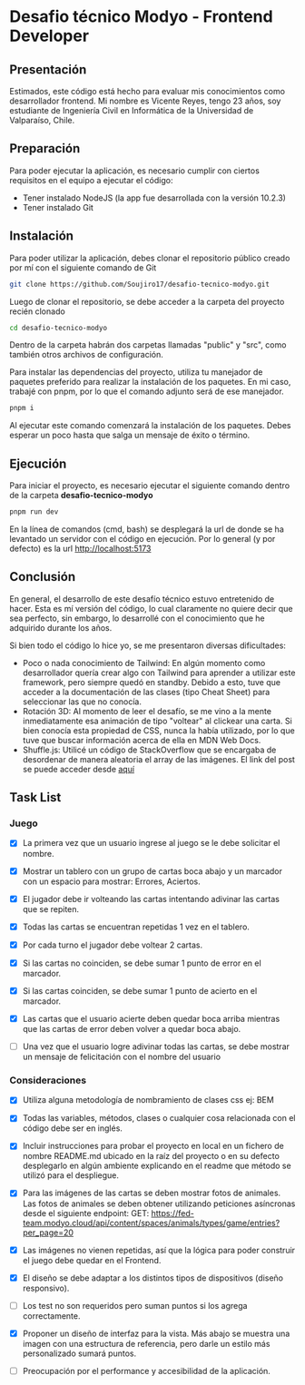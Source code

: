 # Desafio técnico Modyo - Frontend Developer

## Presentación

Estimados, este código está hecho para evaluar mis conocimientos como desarrollador frontend. Mi nombre es Vicente Reyes, tengo 23 años, soy estudiante de Ingeniería Civil en Informática de la Universidad de Valparaíso, Chile.

## Preparación

Para poder ejecutar la aplicación, es necesario cumplir con ciertos requisitos en el equipo a ejecutar el código:

- Tener instalado NodeJS (la app fue desarrollada con la versión 10.2.3)
- Tener instalado Git

## Instalación

Para poder utilizar la aplicación, debes clonar el repositorio público creado por mí con el siguiente comando de Git

```bash
git clone https://github.com/Soujiro17/desafio-tecnico-modyo.git
```

Luego de clonar el repositorio, se debe acceder a la carpeta del proyecto recién clonado

```bash
cd desafio-tecnico-modyo
```

Dentro de la carpeta habrán dos carpetas llamadas "public" y "src", como también otros archivos de configuración.

Para instalar las dependencias del proyecto, utiliza tu manejador de paquetes preferido para realizar la instalación de los paquetes. En mi caso, trabajé con pnpm, por lo que el comando adjunto será de ese manejador.

```bash
pnpm i
```

Al ejecutar este comando comenzará la instalación de los paquetes. Debes esperar un poco hasta que salga un mensaje de éxito o término.

## Ejecución

Para iniciar el proyecto, es necesario ejecutar el siguiente comando dentro de la carpeta **desafio-tecnico-modyo**

```bash
pnpm run dev
```

En la línea de comandos (cmd, bash) se desplegará la url de donde se ha levantado un servidor con el código en ejecución. Por lo general (y por defecto) es la url [http://localhost:5173](http://localhost:5173)

## Conclusión

En general, el desarrollo de este desafío técnico estuvo entretenido de hacer. Esta es mí versión del código, lo cual claramente no quiere decir que sea perfecto, sin embargo, lo desarrollé con el conocimiento que he adquirido durante los años.

Si bien todo el código lo hice yo, se me presentaron diversas dificultades:

- Poco o nada conocimiento de Tailwind: En algún momento como desarrollador quería crear algo con Tailwind para aprender a utilizar este framework, pero siempre quedó en standby. Debido a esto, tuve que acceder a la documentación de las clases (tipo Cheat Sheet) para seleccionar las que no conocía.
- Rotación 3D: Al momento de leer el desafío, se me vino a la mente inmediatamente esa animación de tipo "voltear" al clickear una carta. Si bien conocía esta propiedad de CSS, nunca la había utilizado, por lo que tuve que buscar información acerca de ella en MDN Web Docs.
- Shuffle.js: Utilicé un código de StackOverflow que se encargaba de desordenar de manera aleatoria el array de las imágenes. El link del post se puede acceder desde [aquí](https://stackoverflow.com/questions/2450954/how-to-randomize-shuffle-a-javascript-array)

## Task List

### Juego

- [x] La primera vez que un usuario ingrese al juego se le debe solicitar el nombre.

- [x] Mostrar un tablero con un grupo de cartas boca abajo y un marcador con un espacio para mostrar: Errores, Aciertos.

- [x] El jugador debe ir volteando las cartas intentando adivinar las cartas que se repiten.

- [x] Todas las cartas se encuentran repetidas 1 vez en el tablero.

- [x] Por cada turno el jugador debe voltear 2 cartas.

- [x] Si las cartas no coinciden, se debe sumar 1 punto de error en el marcador.

- [x] Si las cartas coinciden, se debe sumar 1 punto de acierto en el marcador.

- [x] Las cartas que el usuario acierte deben quedar boca arriba mientras que las cartas de error deben volver a quedar boca abajo.

- [ ] Una vez que el usuario logre adivinar todas las cartas, se debe mostrar un mensaje de felicitación con el nombre del usuario

### Consideraciones

- [x] Utiliza alguna metodología de nombramiento de clases css ej: BEM

- [x] Todas las variables, métodos, clases o cualquier cosa relacionada con el código debe ser en inglés.

- [x] Incluir instrucciones para probar el proyecto en local en un fichero de nombre README.md ubicado en la raíz del proyecto o en su defecto desplegarlo en algún ambiente explicando en el readme que método se utilizó para el despliegue.

- [x] Para las imágenes de las cartas se deben mostrar fotos de animales. Las fotos de animales se deben obtener utilizando peticiones asíncronas desde el siguiente endpoint: GET: https://fed-team.modyo.cloud/api/content/spaces/animals/types/game/entries?per_page=20

- [x] Las imágenes no vienen repetidas, así que la lógica para poder construir el juego debe quedar en el Frontend.

- [x] El diseño se debe adaptar a los distintos tipos de dispositivos (diseño responsivo).

- [ ] Los test no son requeridos pero suman puntos si los agrega correctamente.

- [x] Proponer un diseño de interfaz para la vista. Más abajo se muestra una imagen con una estructura de referencia, pero darle un estilo más personalizado sumará puntos.

- [ ] Preocupación por el performance y accesibilidad de la aplicación.
